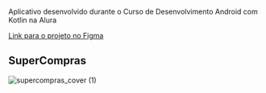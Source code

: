 Aplicativo desenvolvido durante o Curso de Desenvolvimento Android com Kotlin na Alura

[Link para o projeto no Figma](https://www.figma.com/design/D1ysjHFbRJqaEcQmmg8Syt/Checklist--Acervo---Fa%C3%A7a-uma-c%C3%B3pia-?node-id=0-1)

## SuperCompras

![supercompras_cover (1)](https://github.com/user-attachments/assets/80d39fd3-a70e-4769-bf76-c0294f5f503a)
